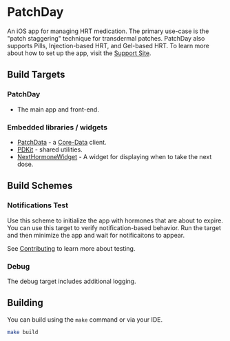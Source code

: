 # PatchDay

An iOS app for managing HRT medication. The primary use-case is the "patch staggering"
technique for transdermal patches. PatchDay also supports Pills, Injection-based HRT, 
and Gel-based HRT. To learn more about how to set up the app, visit the 
[Support Site](https://patchdayhrt.com).

## Build Targets

### PatchDay

- The main app and front-end.

### Embedded libraries / widgets

* [PatchData](./Sources/PatchData/) - a [Core-Data](https://developer.apple.com/documentation/coredata) client.
* [PDKit](./Sources/PDKit/) - shared utilities.
* [NextHormoneWidget](./Sources/NextHormoneWidget/) - A widget for displaying when to take the next dose.

## Build Schemes

### Notifications Test

Use this scheme to initialize the app with hormones that are about to expire. 
You can use this target to verify notification-based behavior. 
Run the target and then minimize the app and wait for notificaitons to appear. 

See [Contributing](./CONTRIBUTING.md) to learn more about testing.

### Debug

The debug target includes additional logging.

## Building

You can build using the `make` command or via your IDE.

```bash
make build
```
